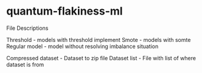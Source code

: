 # quantum-flakiness-ml
File Descriptions

Threshold - models with threshold implement
Smote - models with somte 
Regular model - model without resolving imbalance situation

Compressed dataset - Dataset to zip file
Dataset list - File with list of where dataset is from

